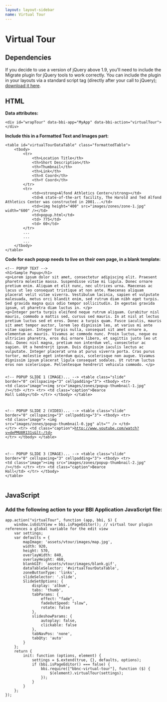 ```yaml
---
layout: layout-sidebar
name: Virtual Tour
---
```


# Virtual Tour

## Dependencies

<p>
	If you decide to use a version of jQuery above 1.9, you'll need to include the Migrate plugin for jQuery tools to work correctly. You can include the plugin in your layouts via a standard script tag (directly after your call to jQuery); <a href="https://github.com/jquery/jquery-migrate/">download it here</a>.
</p>

## HTML

<strong>Data attributes:</strong>
<pre class="line-numbers"><code class="language-markup">&lt;div id="wrapTour" data-bbi-app="MyApp" data-bbi-action="virtualTour">&lt;/div></code></pre>

<strong>Include this in a Formatted Text and Images part:</strong>
<pre class="line-numbers"><code class="language-markup">&lt;table id="virtualTourDataTable" class="formattedTable">
	&lt;tbody>
		&lt;tr>
			&lt;th>Location Title&lt;/th>
			&lt;th>Short Description&lt;/th>
			&lt;th>Thumbnail&lt;/th>
			&lt;th>Link&lt;/th>
			&lt;th>X Coord&lt;/th>
			&lt;th>Y Coord&lt;/th>
		&lt;/tr>
		&lt;tr>
			&lt;td>&lt;strong>Alfond Athletics Center&lt;/strong>&lt;/td>
			&lt;td>A state-of-the-art facility, The Harold and Ted Alfond Athletics Center was constructed in 2001...&lt;/td>
			&lt;td>&lt;img height="400" src="images/zones/zone-1.jpg" width="600" />&lt;/td>
			&lt;td>popup.html&lt;/td>
			&lt;td>&nbsp;775&lt;/td>
			&lt;td>&nbsp;60&lt;/td>
		&lt;/tr>
		...
		...
		...
	&lt;/tbody>
&lt;/table></code></pre>

<p><strong>Code for each popup needs to live on their own page, in a blank template:</strong></p>
<pre class="line-numbers"><code class="language-markup">&lt;!-- POPUP TEXT -->
&lt;h1>Sample Popup&lt;/h1>
&lt;p>Lorem ipsum dolor sit amet, consectetur adipiscing elit. Praesent pharetra molestie massa. Suspendisse vitae mi ligula. Donec ornare pretium enim. Aliquam et elit nunc, nec ultrices urna. Maecenas ac lacus ut leo consequat tristique at non ante. Maecenas aliquam placerat velit vitae viverra. Vestibulum lacinia, sapien et vulputate malesuada, metus orci blandit enim, sed rutrum diam nibh eget turpis. Sed gravida magna quis odio tempor sollicitudin. In egestas gravida ipsum, ut pharetra diam luctus in. &lt;/p>
&lt;p>Integer porta turpis eleifend neque rutrum aliquam. Curabitur nisl mauris, commodo a mattis sed, cursus sed mauris. In at nisl at lectus pretium luctus sed et eros. Donec a turpis quam. Fusce iaculis, mauris sit amet tempor auctor, lorem leo dignissim leo, at varius mi ante vitae sapien. Integer turpis nulla, consequat sit amet ornare a, elementum ac mauris. Vivamus ac commodo nunc. Proin luctus, neque eu ultricies pharetra, eros dui ornare libero, et sagittis justo leo ut dui. Donec nisl magna, pretium non interdum vel, consectetur ac sapien. Ut a hendrerit ipsum. Duis dignissim iaculis lectus ac vulputate. Integer placerat urna at purus viverra porta. Cras purus tortor, molestie eget interdum quis, scelerisque non augue. Vivamus dignissim ipsum placerat ligula consequat sodales. Ut rutrum luctus eros non scelerisque. Pellentesque hendrerit vehicula commodo. &lt;/p>


&lt;!-- POPUP SLIDE 1 (IMAGE)... -->
&lt;table class="slide" border="0" cellspacing="3" cellpadding="3">
&lt;tbody>
	&lt;tr>
		&lt;td class="image">&lt;img src="images/zones/popup-thumbnail-1.jpg" />&lt;/td>
	&lt;/tr>
	&lt;tr>
		&lt;td class="caption">Bearce Hall Lobby&lt;/td>
	&lt;/tr>
&lt;/tbody>
&lt;/table>


&lt;!-- POPUP SLIDE 2 (VIDEO)... -->
&lt;table class="slide" border="0" cellspacing="3" cellpadding="3">
&lt;tbody>
	&lt;tr>
		&lt;td class="image">
			&lt;img src="images/zones/popup-thumbnail-0.jpg" alt="" />
		&lt;/td>
	&lt;/tr>
	&lt;tr>
		&lt;td class="caption">http://www.youtube.com/watch?v=dePMU8R131s&lt;/td>
	&lt;/tr>
&lt;/tbody>
&lt;/table>


&lt;!-- POPUP SLIDE 3 (IMAGE)... -->
&lt;table class="slide" border="0" cellspacing="3" cellpadding="3">
&lt;tbody>
	&lt;tr>
		&lt;td class="image">&lt;img src="images/zones/popup-thumbnail-2.jpg" />&lt;/td>
	&lt;/tr>
	&lt;tr>
		&lt;td class="caption">Bearce Hall&lt;/td>
	&lt;/tr>
&lt;/tbody>
&lt;/table></code></pre>

## JavaScript

### Add the following action to your BBI Application JavaScript file:

<pre class="line-numbers"><code class="language-javascript">app.action("virtualTour", function (app, bbi, $) {
	window.isEditView = bbi.isPageEditor(); // virtual tour plugin references a global variable for the edit view
	var settings;
	var defaults = {
		mapImage: 'assets/vtour/images/map.jpg',
		width: 920,
		height: 570,
		overlayWidth: 840,
		overlayHeight: 460,
		blankGIF: 'assets/vtour/images/blank.gif',
		dataTableSelector: '#virtualTourDataTable',
		zoneButtonType: 'links',
		slideSelector: '.slide',
		SlideSetOptions: {
			display: 'album',
			tabs: 'thumb',
			tabParams: {
				effect: "fade",
				fadeOutSpeed: "slow",
				rotate: false
			},
			slideshowParams: {
				autoplay: false,
				clickable: false
			},
			tabNavPos: 'none',
			tabQty: 'auto'
		}
	};
	return {
	    init: function (options, element) {
	        settings = $.extend(true, {}, defaults, options);
	        if (bbi.isPageEditor() === false) {
		        bbi.require(["bbnc-virtual-tour"], function ($) {
		        	$(element).virtualTour(settings);
		        });
	        }
	    }
	};
});</code></pre>
